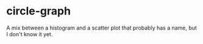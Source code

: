 # circle-graph
A mix between a histogram and a scatter plot that probably has a name, but I don't know it yet.
